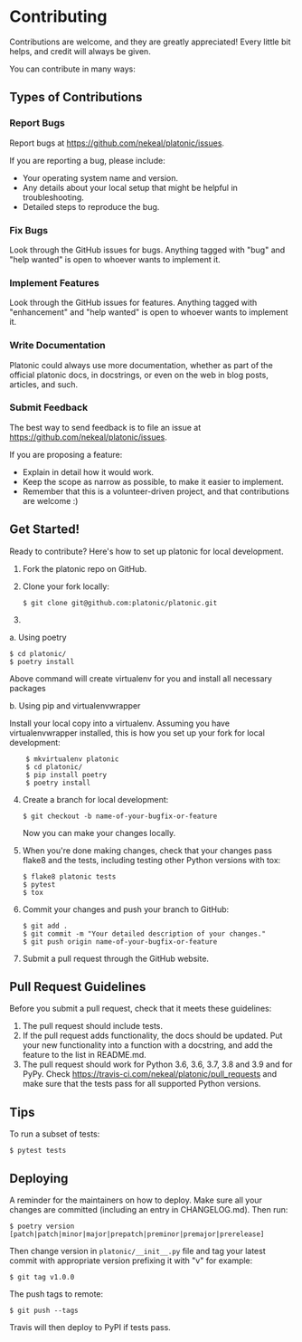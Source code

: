 Contributing
============

Contributions are welcome, and they are greatly appreciated! Every
little bit helps, and credit will always be given.

You can contribute in many ways:

Types of Contributions
----------------------

### Report Bugs

Report bugs at <https://github.com/nekeal/platonic/issues>.

If you are reporting a bug, please include:

-   Your operating system name and version.
-   Any details about your local setup that might be helpful in
    troubleshooting.
-   Detailed steps to reproduce the bug.

### Fix Bugs

Look through the GitHub issues for bugs. Anything tagged with "bug" and
"help wanted" is open to whoever wants to implement it.

### Implement Features

Look through the GitHub issues for features. Anything tagged with
"enhancement" and "help wanted" is open to whoever wants to implement
it.

### Write Documentation

Platonic could always use more documentation, whether as part of the
official platonic docs, in docstrings, or even on the web in blog posts,
articles, and such.

### Submit Feedback

The best way to send feedback is to file an issue at
<https://github.com/nekeal/platonic/issues>.

If you are proposing a feature:

-   Explain in detail how it would work.
-   Keep the scope as narrow as possible, to make it easier to
    implement.
-   Remember that this is a volunteer-driven project, and that
    contributions are welcome :)

Get Started!
------------

Ready to contribute? Here's how to set up platonic for local
development.

1.  Fork the platonic repo on GitHub.
2.  Clone your fork locally:

        $ git clone git@github.com:platonic/platonic.git

3.
  a. Using poetry
    
    $ cd platonic/
    $ poetry install
Above command will create virtualenv for you and install all necessary packages
  
  b. Using pip and virtualenvwrapper
   
   Install your local copy into a virtualenv. Assuming you have
    virtualenvwrapper installed, this is how you set up your fork for
    local development:

        $ mkvirtualenv platonic
        $ cd platonic/
        $ pip install poetry
        $ poetry install

4.  Create a branch for local development:

        $ git checkout -b name-of-your-bugfix-or-feature

    Now you can make your changes locally.

5.  When you're done making changes, check that your changes pass flake8
    and the tests, including testing other Python versions with tox:

        $ flake8 platonic tests
        $ pytest
        $ tox

6.  Commit your changes and push your branch to GitHub:

        $ git add .
        $ git commit -m "Your detailed description of your changes."
        $ git push origin name-of-your-bugfix-or-feature

7.  Submit a pull request through the GitHub website.

Pull Request Guidelines
-----------------------

Before you submit a pull request, check that it meets these guidelines:

1.  The pull request should include tests.
2.  If the pull request adds functionality, the docs should be updated.
    Put your new functionality into a function with a docstring, and add
    the feature to the list in README.md.
3.  The pull request should work for Python 3.6, 3.6, 3.7, 3.8 and 3.9 and
    for PyPy. Check
    <https://travis-ci.com/nekeal/platonic/pull_requests> and make sure
    that the tests pass for all supported Python versions.

Tips
----

To run a subset of tests:

    $ pytest tests
    
Deploying
---------

A reminder for the maintainers on how to deploy. Make sure all your
changes are committed (including an entry in CHANGELOG.md). Then run:

    $ poetry version [patch|patch|minor|major|prepatch|preminor|premajor|prerelease]
Then change version in `platonic/__init__.py` file and tag your latest commit with appropriate version prefixing it with "v" 
for example:
    
    $ git tag v1.0.0    

The push tags to remote:

    $ git push --tags

Travis will then deploy to PyPI if tests pass.
